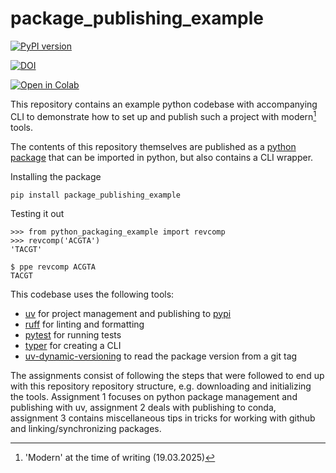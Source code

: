 # package_publishing_example
[![PyPI version](https://badge.fury.io/py/package-publishing-example.svg)](https://pypi.org/project/package-publishing-example/)


[![DOI](https://zenodo.org/badge/951219694.svg)](https://doi.org/10.5281/zenodo.15082110)


[![Open in Colab](https://colab.research.google.com/assets/colab-badge.svg)](https://colab.research.google.com/github/wur-bioinformatics/package_publishing_example/blob/main/example.ipynb)


This repository contains an example python codebase with accompanying CLI to demonstrate how to set up and publish such a project with modern[^1] tools. 

The contents of this repository themselves are published as a [python package](https://pypi.org/project/package-publishing-example/) that can be imported in python, but also contains a CLI wrapper.

Installing the package
```{sh}
pip install package_publishing_example 
```

Testing it out
```{python}
>>> from python_packaging_example import revcomp
>>> revcomp('ACGTA')
'TACGT'
```

```{sh}
$ ppe revcomp ACGTA
TACGT
```

This codebase uses the following tools: 
- [uv](https://docs.astral.sh/uv/) for project management and publishing to [pypi](https://pypi.org/)
- [ruff](https://docs.astral.sh/ruff/) for linting and formatting
- [pytest](https://docs.pytest.org/en/stable/) for running tests
- [typer](https://typer.tiangolo.com/) for creating a CLI
- [uv-dynamic-versioning](https://pypi.org/project/uv-dynamic-versioning/) to read the package version from a git tag 

The assignments consist of following the steps that were followed to end up with this repository repository structure, e.g. downloading and initializing the tools.
Assignment 1 focuses on python package management and publishing with uv, assignment 2 deals with publishing to conda, assignment 3 contains miscellaneous tips in tricks for working with github and linking/synchronizing packages.

[^1]: 'Modern' at the time of writing (19.03.2025)